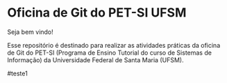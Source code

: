 # Oficina de Git do PET-SI UFSM

Seja bem vindo!

Esse repositório é destinado para realizar as atividades práticas da oficina de Git do PET-SI (Programa de Ensino Tutorial do curso de Sistemas de Informação) da Universidade Federal de Santa Maria (UFSM).

#teste1
